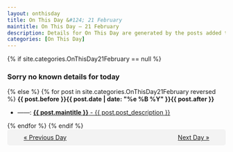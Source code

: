 ```yaml
---
layout: onthisday
title: On This Day &#124; 21 February
maintitle: On This Day — 21 February
description: Details for On This Day are generated by the posts added to the website so the content is subject to changes/updates over time.
categories: [On This Day]
---
```


{% if site.categories.OnThisDay21February == null %}
<h3>Sorry no known details for today</h3>
{% else %}
{% for post in site.categories.OnThisDay21February reversed %}
<strong>{{ post.before }}{{ post.date | date: "%e %B %Y" }}{{ post.after }}</strong>
<ul>
<li> ——: <a class="{{ post.class }}" href="{{ post.url }}"><strong>{{ post.maintitle }}</strong> - {{ post.post_description }}</a></li>
</ul>
{% endfor %}
{% endif %}
<br />
<div style="background-color: #f3f3f3; padding: 10px; border-radius: 5px; text-align: center; display: flex; justify-content: space-evenly;">
<a href="/onthisday/02/02-20">« Previous Day</a>
<span style="visibility:hidden;">[ Visit Leap Year February 29 ]</span>
<a href="/onthisday/02/02-22">Next Day »</a>
</div>

